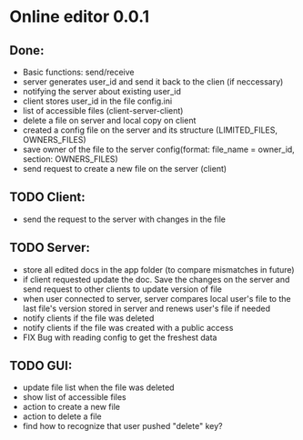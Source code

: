 # Online editor 0.0.1
## Done:
* Basic functions: send/receive
* server generates user_id and send it back to the clien (if neccessary)
* notifying the server about existing user_id
* client stores user_id in the file config.ini
* list of accessible files (client-server-client)
* delete a file on server and local copy on client
* created a config file on the server and its structure (LIMITED_FILES, OWNERS_FILES)
* save owner of the file to the server config(format: file_name = owner_id, section: OWNERS_FILES)
* send request to create a new file on the server (client)

## TODO Client:
* send the request to the server with changes in the file

## TODO Server:
* store all edited docs in the app folder (to compare mismatches in future)
* if client requested update the doc. Save the changes on the server and send request to other clients to update version of file
* when user connected to server, server compares local user's file to the last file's version stored in server and renews user's file if needed
* notify clients if the file was deleted
* notify clients if the file was created with a public access
* FIX Bug with reading config to get the freshest data


## TODO GUI:
* update file list when the file was deleted
* show list of accessible files
* action to create a new file
* action to delete a file
* find how to recognize that user pushed "delete" key?
